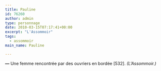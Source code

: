 ```yaml
---
title: Pauline
id: 76260
author: admin
type: personnage
date: 2010-03-15T07:17:41+00:00
excerpt: "L'Assommoir"
tags:
  - assommoir
main_name: Pauline

---
```

**—** Une femme rencontrée par des ouvriers en bordée [532]. _(L&rsquo;Assommoir.)_